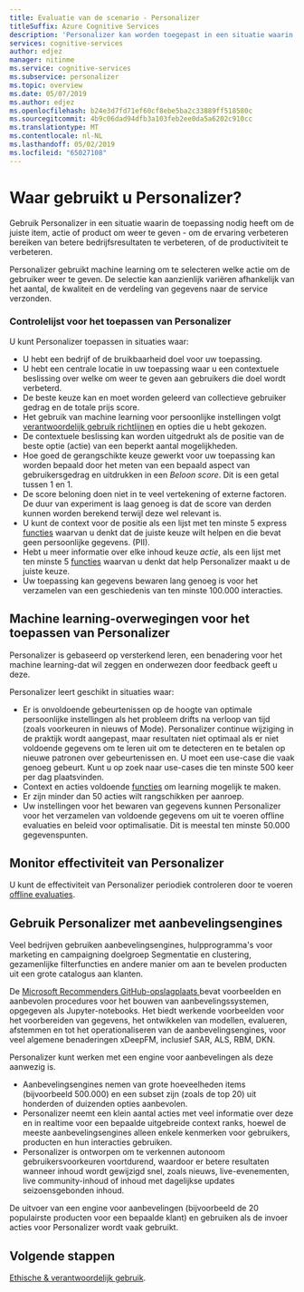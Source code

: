 ```yaml
---
title: Evaluatie van de scenario - Personalizer
titleSuffix: Azure Cognitive Services
description: 'Personalizer kan worden toegepast in een situatie waarin uw toepassing selecteren kunt de juiste item, de actie of het product om weer te geven: om te kunnen verbeteren de ervaring en bereiken van betere bedrijfsresultaten te verbeteren en de productiviteit te verbeteren.'
services: cognitive-services
author: edjez
manager: nitinme
ms.service: cognitive-services
ms.subservice: personalizer
ms.topic: overview
ms.date: 05/07/2019
ms.author: edjez
ms.openlocfilehash: b24e3d7fd71ef60cf8ebe5ba2c33889ff518580c
ms.sourcegitcommit: 4b9c06dad94dfb3a103feb2ee0da5a6202c910cc
ms.translationtype: MT
ms.contentlocale: nl-NL
ms.lasthandoff: 05/02/2019
ms.locfileid: "65027108"
---
```

# <a name="where-can-you-use-personalizer"></a>Waar gebruikt u Personalizer?

Gebruik Personalizer in een situatie waarin de toepassing nodig heeft om de juiste item, actie of product om weer te geven - om de ervaring verbeteren bereiken van betere bedrijfsresultaten te verbeteren, of de productiviteit te verbeteren. 

Personalizer gebruikt machine learning om te selecteren welke actie om de gebruiker weer te geven. De selectie kan aanzienlijk variëren afhankelijk van het aantal, de kwaliteit en de verdeling van gegevens naar de service verzonden.

### <a name="checklist-for-applying-personalizer"></a>Controlelijst voor het toepassen van Personalizer


U kunt Personalizer toepassen in situaties waar:

* U hebt een bedrijf of de bruikbaarheid doel voor uw toepassing.
* U hebt een centrale locatie in uw toepassing waar u een contextuele beslissing over welke om weer te geven aan gebruikers die doel wordt verbeterd.
* De beste keuze kan en moet worden geleerd van collectieve gebruiker gedrag en de totale prijs score.
* Het gebruik van machine learning voor persoonlijke instellingen volgt [verantwoordelijk gebruik richtlijnen](ethics-responsible-use.md) en opties die u hebt gekozen.
* De contextuele beslissing kan worden uitgedrukt als de positie van de beste optie (actie) van een beperkt aantal mogelijkheden.
* Hoe goed de gerangschikte keuze gewerkt voor uw toepassing kan worden bepaald door het meten van een bepaald aspect van gebruikersgedrag en uitdrukken in een _Beloon score_. Dit is een getal tussen 1 en 1.
* De score beloning doen niet in te veel vertekening of externe factoren. De duur van experiment is laag genoeg is dat de score van derden kunnen worden berekend terwijl deze wel relevant is.
* U kunt de context voor de positie als een lijst met ten minste 5 express [functies](concepts-features.md) waarvan u denkt dat de juiste keuze wilt helpen en die bevat geen persoonlijke gegevens. (PII).
* Hebt u meer informatie over elke inhoud keuze _actie_, als een lijst met ten minste 5 [functies](concepts-features.md) waarvan u denkt dat help Personalizer maakt u de juiste keuze.
* Uw toepassing kan gegevens bewaren lang genoeg is voor het verzamelen van een geschiedenis van ten minste 100.000 interacties.

## <a name="machine-learning-considerations-for-applying-personalizer"></a>Machine learning-overwegingen voor het toepassen van Personalizer

Personalizer is gebaseerd op versterkend leren, een benadering voor het machine learning-dat wil zeggen en onderwezen door feedback geeft u deze. 

Personalizer leert geschikt in situaties waar:

* Er is onvoldoende gebeurtenissen op de hoogte van optimale persoonlijke instellingen als het probleem drifts na verloop van tijd (zoals voorkeuren in nieuws of Mode). Personalizer continue wijziging in de praktijk wordt aangepast, maar resultaten niet optimaal als er niet voldoende gegevens om te leren uit om te detecteren en te betalen op nieuwe patronen over gebeurtenissen en. U moet een use-case die vaak genoeg gebeurt. Kunt u op zoek naar use-cases die ten minste 500 keer per dag plaatsvinden.
* Context en acties voldoende [functies](concepts-features.md) om learning mogelijk te maken.
* Er zijn minder dan 50 acties wilt rangschikken per aanroep.
* Uw instellingen voor het bewaren van gegevens kunnen Personalizer voor het verzamelen van voldoende gegevens om uit te voeren offline evaluaties en beleid voor optimalisatie. Dit is meestal ten minste 50.000 gegevenspunten.

## <a name="monitor-effectiveness-of-personalizer"></a>Monitor effectiviteit van Personalizer

U kunt de effectiviteit van Personalizer periodiek controleren door te voeren [offline evaluaties](concepts-offline-evaluation.md).

## <a name="use-personalizer-with-recommendation-engines"></a>Gebruik Personalizer met aanbevelingsengines

Veel bedrijven gebruiken aanbevelingsengines, hulpprogramma's voor marketing en campaigning doelgroep Segmentatie en clustering, gezamenlijke filterfuncties en andere manier om aan te bevelen producten uit een grote catalogus aan klanten.

De [Microsoft Recommenders GitHub-opslagplaats ](https://github.com/Microsoft/Recommenders) bevat voorbeelden en aanbevolen procedures voor het bouwen van aanbevelingssystemen, opgegeven als Jupyter-notebooks. Het biedt werkende voorbeelden voor het voorbereiden van gegevens, het ontwikkelen van modellen, evalueren, afstemmen en tot het operationaliseren van de aanbevelingsengines, voor veel algemene benaderingen xDeepFM, inclusief SAR, ALS, RBM, DKN.

Personalizer kunt werken met een engine voor aanbevelingen als deze aanwezig is.

* Aanbevelingsengines nemen van grote hoeveelheden items (bijvoorbeeld 500.000) en een subset zijn (zoals de top 20) uit honderden of duizenden opties aanbevolen.
* Personalizer neemt een klein aantal acties met veel informatie over deze en in realtime voor een bepaalde uitgebreide context ranks, hoewel de meeste aanbevelingsengines alleen enkele kenmerken voor gebruikers, producten en hun interacties gebruiken.
* Personalizer is ontworpen om te verkennen autonoom gebruikersvoorkeuren voortdurend, waardoor er betere resultaten wanneer inhoud wordt gewijzigd snel, zoals nieuws, live-evenementen, live community-inhoud of inhoud met dagelijkse updates seizoensgebonden inhoud.

De uitvoer van een engine voor aanbevelingen (bijvoorbeeld de 20 populairste producten voor een bepaalde klant) en gebruiken als de invoer acties voor Personalizer wordt vaak gebruikt.

## <a name="next-steps"></a>Volgende stappen

[Ethische & verantwoordelijk gebruik](ethics-responsible-use.md).